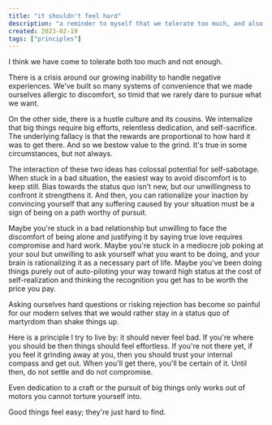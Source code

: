 ```yaml
---
title: "it shouldn't feel hard"
description: "a reminder to myself that we tolerate too much, and also not enough."
created: 2023-02-19
tags: ["principles"]
---
```


I think we have come to tolerate both too much and not enough.

There is a crisis around our growing inability to handle negative experiences. We've built so many systems of convenience that we made ourselves allergic to discomfort, so timid that we rarely dare to pursue what we want.

On the other side, there is a hustle culture and its cousins. We internalize that big things require big efforts, relentless dedication, and self-sacrifice. The underlying fallacy is that the rewards are proportional to how hard it was to get there. And so we bestow value to the grind. It's true in some circumstances, but not always.

The interaction of these two ideas has colossal potential for self-sabotage. When stuck in a bad situation, the easiest way to avoid discomfort is to keep still. Bias towards the status quo isn't new, but our unwillingness to confront it strengthens it. And then, you can rationalize your inaction by convincing yourself that any suffering caused by your situation must be a sign of being on a path worthy of pursuit.

Maybe you're stuck in a bad relationship but unwilling to face the discomfort of being alone and justifying it by saying true love requires compromise and hard work. Maybe you're stuck in a mediocre job poking at your soul but unwilling to ask yourself what you want to be doing, and your brain is rationalizing it as a necessary part of life. Maybe you've been doing things purely out of auto-piloting your way toward high status at the cost of self-realization and thinking the recognition you get has to be worth the price you pay.

Asking ourselves hard questions or risking rejection has become so painful for our modern selves that we would rather stay in a status quo of martyrdom than shake things up.

Here is a principle I try to live by: it should never feel bad. If you're where you should be then things should feel effortless. If you're not there yet, if you feel it grinding away at you, then you should trust your internal compass and get out. When you'll get there, you'll be certain of it. Until then, do not settle and do not compromise.

Even dedication to a craft or the pursuit of big things only works out of motors you cannot torture yourself into.

Good things feel easy; they're just hard to find.
